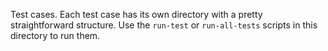 Test cases. Each test case has its own directory with a pretty
straightforward structure. Use the `run-test` or `run-all-tests`
scripts in this directory to run them.
